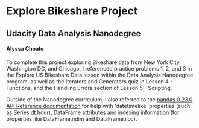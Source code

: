 # Explore Bikeshare Project
## Udacity Data Analysis Nanodegree

#### Alyssa Choate

To complete this project exploring Bikeshare data from New York City, Washington DC, and Chicago, I referenced practice problems 1, 2, and 3 in the Explore US Bikeshare Data lesson within the Data Analysis Nanodegree program, as well as the Iterators and Generators quiz in Lesson 4 - Functions, and the Handling Errors section of Lesson 5 - Scripting.

Outside of the Nanodegree curriculum, I also referred to the [pandas 0.23.0 API Reference documentation](https://pandas.pydata.org/pandas-docs/stable/api.html) for help with 'datetimelike' properties (such as Series.dt.hour), DataFrame attributes and indexing information (for properties like DataFrame.ndim and DataFrame.iloc). 
